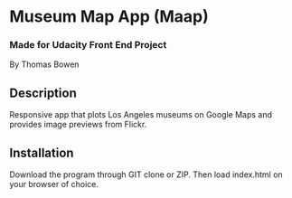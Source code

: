 Museum Map App (Maap)
===============================

### Made for Udacity Front End Project


By Thomas Bowen


## Description


Responsive app that plots Los Angeles museums on Google Maps and provides image previews from Flickr.

## Installation

Download the program through GIT clone or ZIP. Then load index.html on your browser of choice.

